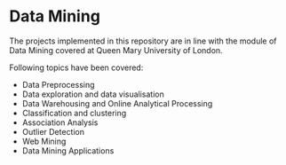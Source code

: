 # Data Mining

The projects implemented in this repository are in line with the module of Data Mining covered at Queen Mary University of London.

Following topics have been covered:

- Data Preprocessing
- Data exploration and data visualisation
- Data Warehousing and Online Analytical Processing
- Classification and clustering
- Association Analysis
- Outlier Detection
- Web Mining
- Data Mining Applications
